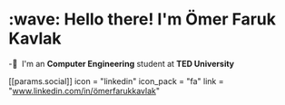 <h1 align="left" id="farukkavlak-title">:wave: Hello there! I'm Ömer Faruk Kavlak</h1>



-:office: &nbsp;I'm an **Computer Engineering** student at **TED University**  </br>

 [[params.social]]
    icon = "linkedin"
    icon_pack = "fa"
    link = "www.linkedin.com/in/ömerfarukkavlak"








